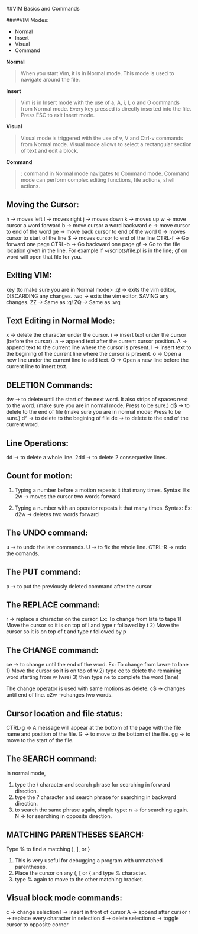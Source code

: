 ##VIM Basics and Commands

####VIM Modes:
+ Normal
+ Insert
+ Visual
+ Command

**Normal**
>When you start Vim, it is in Normal mode.
This mode is used to navigate around the file.

**Insert**
>Vim is in Insert mode with the use of a, A, i, I, o and O commands from Normal mode. 
Every key pressed is directly inserted into the file.
Press ESC to exit Insert mode.

**Visual**
>Visual mode is triggered with the use of v, V and Ctrl-v commands from Normal mode.
Visual mode allows to select a rectangular section of text and edit a block.

**Command**
>: command in Normal mode navigates to Command mode. 
Command mode can perform complex editing functions, file actions, shell actions.


Moving the Cursor:
------------------
h      -> moves left
l      -> moves right
j      -> moves down
k      -> moves up
w      -> move cursor a word forward
b      -> move cursor a word backward
e      -> move cursor to end of the word
ge     -> move back cursor to end of the word
0      -> moves cursor to start of the line
$      -> moves cursor to end of the line
CTRL-f -> Go forward one page
CTRL-b -> Go backward one page
gf     -> Go to the file location given in the line.
          For example if ~/scripts/file.pl is in the line; gf on word will open
	      that file for you.


Exiting VIM:
------------
<ESC> key (to make sure you are in Normal mode>
:q! -> exits the vim editor, DISCARDING any changes.
:wq -> exits the vim editor, SAVING any changes.
ZZ  -> Same as :q!
ZQ  -> Same as :wq


Text Editing in Normal Mode:
----------------------------
x -> delete the character under the cursor.
i -> insert text under the cursor (before the cursor).
a -> append text after the current cursor position.
A -> append text to the current line where the cursor is present.
I -> insert text to the begining of the current line where the cursor is present.
o -> Open a new line under the current line to add text.
O -> Open a new line before the current line to insert text.


DELETION Commands:
------------------
dw -> to delete until the start of the next word. It also strips of spaces next to
      the word. (make sure you are in normal mode; Press <ESC> to be sure.)
d$ -> to delete to the end of file (make sure you are in normal mode; Press <ESC> to be sure.)
d^ -> to delete to the begining of file
de -> to delete to the end of the current word.


Line Operations:
----------------
dd  -> to delete a whole line.
2dd -> to delete 2 consequetive lines.


Count for motion:
-----------------
1) Typing a number before a motion repeats it that many times.
   Syntax: <NUMBER> <MOTION>
   Ex: 2w -> moves the cursor two words forward.

2) Typing a number with an operator repeats it that many times.
   Syntax: <OPERATOR> <NUMBER> <MOTION> 
   Ex: d2w -> deletes two words forward


The UNDO command:
-----------------
u 		-> to undo the last commands.
U 		-> to fix the whole line.
CTRL-R 	-> redo the comands.


The PUT command:
----------------
p -> to put the previously deleted command after the cursor


The REPLACE command:
--------------------
r -> replace a character on the cursor.
     Ex: To change from late to tape
         1) Move the cursor so it is on top of l and type r followed by t
         2) Move the cursor so it is on top of t and type r followed by p


The CHANGE command:
-------------------
ce -> to change until the end of the word.
      Ex: To change from lawre to lane
          1) Move the cursor so it is on top of w
          2) type ce to delete the remaining word starting from w (wre)
          3) then type ne to complete the word (lane)

The change operator is used with same motions as delete.
c$ -> changes until end of line.
c2w ->changes two words. 


Cursor location and file status:
--------------------------------
CTRL-g -> A message will appear at the bottom of the page with the file name
          and position of the file.
G      -> to move to the bottom of the file.
gg     -> to move to the start of the file.


The SEARCH command:
-------------------
In normal mode, 
1) type the / character and search phrase for searching in forward direction.
2) type the ? character and search phrase for searching in backward direction.
3) to search the same phrase again, simple type:
   n -> for searching again.
   N -> for searching in opposite direction.


MATCHING PARENTHESES SEARCH:
----------------------------
Type % to find a matching ), ], or }
1) This is very useful for debugging a program with unmatched parentheses.
2) Place the cursor on any (, [ or { and type % character.
3) type % again to move to the other matching bracket.


Visual block mode commands:
---------------------------
c -> change selection
I -> insert in front of cursor
A -> append after cursor
r -> replace every character in selection
d -> delete selection
o -> toggle cursor to opposite corner

